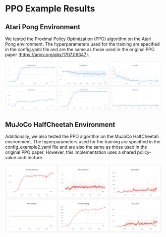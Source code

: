 # PPO Example Results

## Atari Pong Environment

We tested the Proximal Policy Optimization (PPO) algorithm on the Atari Pong environment. The hyperparameters used for the training are specified in the config.yaml file and are the same as those used in the original PPO paper (https://arxiv.org/abs/1707.06347).

![ppo_atari_pong.png](ppo_atari_pong.png)

## MuJoCo HalfCheetah Environment

Additionally, we also tested the PPO algorithm on the MuJoCo HalfCheetah environment. The hyperparameters used for the training are specified in the config_example2.yaml file and are also the same as those used in the original PPO paper. However, this implementation uses a shared policy-value architecture.

![ppo_mujoco_halfcheetah.png](ppo_mujoco_halfcheetah.png)